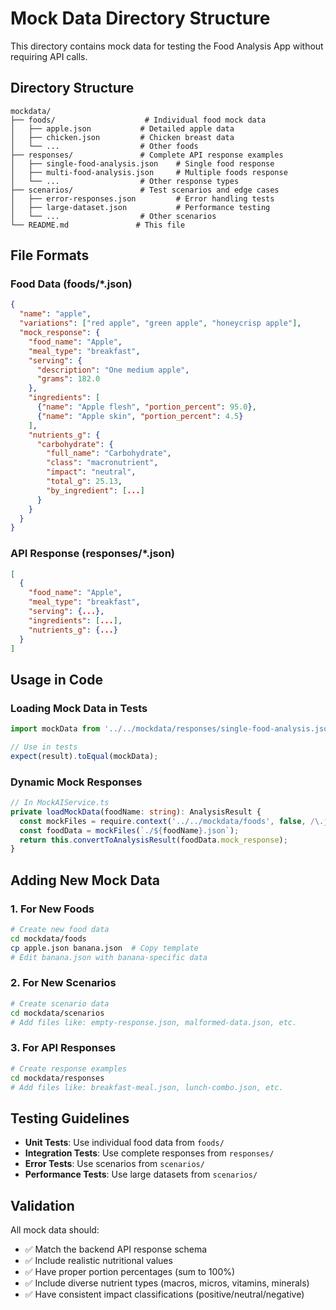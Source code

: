 # Mock Data Directory Structure

This directory contains mock data for testing the Food Analysis App without requiring API calls.

## Directory Structure

```
mockdata/
├── foods/                    # Individual food mock data
│   ├── apple.json           # Detailed apple data
│   ├── chicken.json         # Chicken breast data
│   └── ...                  # Other foods
├── responses/               # Complete API response examples
│   ├── single-food-analysis.json    # Single food response
│   ├── multi-food-analysis.json     # Multiple foods response
│   └── ...                  # Other response types
├── scenarios/               # Test scenarios and edge cases
│   ├── error-responses.json         # Error handling tests
│   ├── large-dataset.json           # Performance testing
│   └── ...                  # Other scenarios
└── README.md               # This file
```

## File Formats

### Food Data (foods/*.json)
```json
{
  "name": "apple",
  "variations": ["red apple", "green apple", "honeycrisp apple"],
  "mock_response": {
    "food_name": "Apple",
    "meal_type": "breakfast",
    "serving": {
      "description": "One medium apple",
      "grams": 182.0
    },
    "ingredients": [
      {"name": "Apple flesh", "portion_percent": 95.0},
      {"name": "Apple skin", "portion_percent": 4.5}
    ],
    "nutrients_g": {
      "carbohydrate": {
        "full_name": "Carbohydrate",
        "class": "macronutrient",
        "impact": "neutral",
        "total_g": 25.13,
        "by_ingredient": [...]
      }
    }
  }
}
```

### API Response (responses/*.json)
```json
[
  {
    "food_name": "Apple",
    "meal_type": "breakfast",
    "serving": {...},
    "ingredients": [...],
    "nutrients_g": {...}
  }
]
```

## Usage in Code

### Loading Mock Data in Tests
```typescript
import mockData from '../../mockdata/responses/single-food-analysis.json';

// Use in tests
expect(result).toEqual(mockData);
```

### Dynamic Mock Responses
```typescript
// In MockAIService.ts
private loadMockData(foodName: string): AnalysisResult {
  const mockFiles = require.context('../../mockdata/foods', false, /\.json$/);
  const foodData = mockFiles(`./${foodName}.json`);
  return this.convertToAnalysisResult(foodData.mock_response);
}
```

## Adding New Mock Data

### 1. For New Foods
```bash
# Create new food data
cd mockdata/foods
cp apple.json banana.json  # Copy template
# Edit banana.json with banana-specific data
```

### 2. For New Scenarios
```bash
# Create scenario data
cd mockdata/scenarios
# Add files like: empty-response.json, malformed-data.json, etc.
```

### 3. For API Responses
```bash
# Create response examples
cd mockdata/responses
# Add files like: breakfast-meal.json, lunch-combo.json, etc.
```

## Testing Guidelines

- **Unit Tests**: Use individual food data from `foods/`
- **Integration Tests**: Use complete responses from `responses/`
- **Error Tests**: Use scenarios from `scenarios/`
- **Performance Tests**: Use large datasets from `scenarios/`

## Validation

All mock data should:
- ✅ Match the backend API response schema
- ✅ Include realistic nutritional values
- ✅ Have proper portion percentages (sum to 100%)
- ✅ Include diverse nutrient types (macros, micros, vitamins, minerals)
- ✅ Have consistent impact classifications (positive/neutral/negative)
